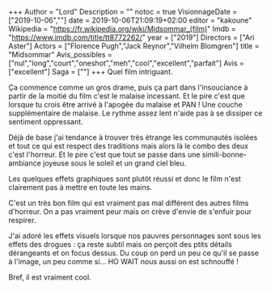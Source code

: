 +++
Author = "Lord"
Description = ""
notoc = true
VisionnageDate = ["2019-10-06",""]
date = 2019-10-06T21:09:19+02:00
editor = "kakoune"
Wikipedia = "https://fr.wikipedia.org/wiki/Midsommar_(film)"
Imdb = "https://www.imdb.com/title/tt8772262/"
year = ["2019"]
Directors = ["Ari Aster"]
Actors = ["Florence Pugh","Jack Reynor","Vilhelm Blomgren"]
title = "Midsommar"
Avis_possibles = ["nul","long","court","oneshot","meh","cool","excellent","parfait"]
Avis = ["excellent"] 
Saga = [""]
+++
Quel film intriguant.

Ça commence comme un gros drame, puis ça part dans l'insouciance à partir de la moitié du film c'est le malaise incessant.
Et le pire c'est que lorsque tu crois être arrivé à l'apogée du malaise et PAN !
Une couche supplémentaire de malaise.
Le rythme assez lent n'aide pas à se dissiper ce sentiment oppressant.

Déjà de base j'ai tendance à trouver très étrange les communautés isolées et tout ce qui est respect des traditions mais alors là le combo des deux c'est l'horreur.
Et le pire c'est que tout se passe dans une simili-bonne-ambiance joyeuse sous le soleil et un grand ciel bleu.

Les quelques effets graphiques sont plutôt réussi et donc le film n'est clairement pas à mettre en toute les mains.

C'est un très bon film qui est vraiment pas mal différent des autres films d'horreur.
On a pas vraiment peur mais on crève d'envie de s'enfuir pour respirer.

J'ai adoré les effets visuels lorsque nos pauvres personnages sont sous les effets des drogues : ça reste subtil mais on perçoit des ptits détails dérangeants et on focus dessus.
Du coup on perd un peu ce qu'il se passe à l'image, un peu comme si… HO WAIT nous aussi on est schnouffé !

Bref, il est vraiment cool.
